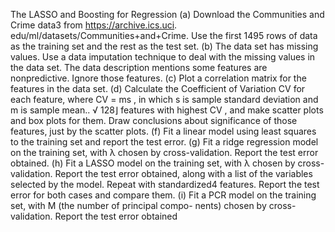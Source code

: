 The LASSO and Boosting for Regression
(a) Download the Communities and Crime data3 from https://archive.ics.uci. edu/ml/datasets/Communities+and+Crime. Use the first 1495 rows of data as the training set and the rest as the test set.
(b) The data set has missing values. Use a data imputation technique to deal with the missing values in the data set. The data description mentions some features are nonpredictive. Ignore those features.
(c) Plot a correlation matrix for the features in the data set.
(d) Calculate the Coefficient of Variation CV for each feature, where CV = ms , in
which s is sample standard deviation and m is sample mean..
√
128⌋ features with highest CV , and make scatter plots and box plots for them. Draw conclusions about significance of those features, just by the scatter plots.
(f) Fit a linear model using least squares to the training set and report the test error.
(g) Fit a ridge regression model on the training set, with λ chosen by cross-validation. Report the test error obtained.
(h) Fit a LASSO model on the training set, with λ chosen by cross-validation. Report the test error obtained, along with a list of the variables selected by the model. Repeat with standardized4 features. Report the test error for both cases and compare them.
(i) Fit a PCR model on the training set, with M (the number of principal compo- nents) chosen by cross-validation. Report the test error obtained
